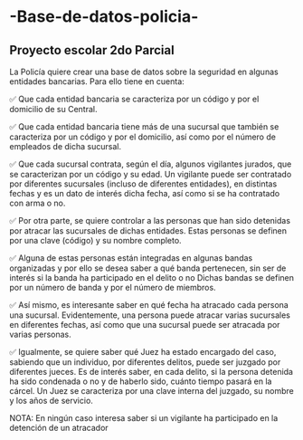 # -Base-de-datos-policia-
## Proyecto escolar 2do Parcial

La Policía quiere crear una base de datos sobre la seguridad en algunas entidades bancarias. Para ello
tiene en cuenta:

✅ Que cada entidad bancaria se caracteriza por un código y por el domicilio de su Central.
 
✅ Que cada entidad bancaria tiene más de una sucursal que también se caracteriza por un código y por
el domicilio, así como por el número de empleados de dicha sucursal.

✅ Que cada sucursal contrata, según el día, algunos vigilantes jurados, que se caracterizan por un
código y su edad. Un vigilante puede ser contratado por diferentes sucursales (incluso de diferentes
entidades), en distintas fechas y es un dato de interés dicha fecha, así como si se ha contratado con
arma o no.

✅ Por otra parte, se quiere controlar a las personas que han sido detenidas por atracar las sucursales de
dichas entidades. Estas personas se definen por una clave (código) y su nombre completo.

✅ Alguna de estas personas están integradas en algunas bandas organizadas y por ello se desea saber a
qué banda pertenecen, sin ser de interés si la banda ha participado en el delito o no Dichas bandas se
definen por un número de banda y por el número de miembros.

✅ Así mismo, es interesante saber en qué fecha ha atracado cada persona una sucursal. Evidentemente,
una persona puede atracar varias sucursales en diferentes fechas, así como que una sucursal puede
ser atracada por varias personas.

✅ Igualmente, se quiere saber qué Juez ha estado encargado del caso, sabiendo que un individuo, por
diferentes delitos, puede ser juzgado por diferentes jueces. Es de interés saber, en cada delito, si la
persona detenida ha sido condenada o no y de haberlo sido, cuánto tiempo pasará en la cárcel. Un
Juez se caracteriza por una clave interna del juzgado, su nombre y los años de servicio.

NOTA: En ningún caso interesa saber si un vigilante ha participado en la detención de un atracador
